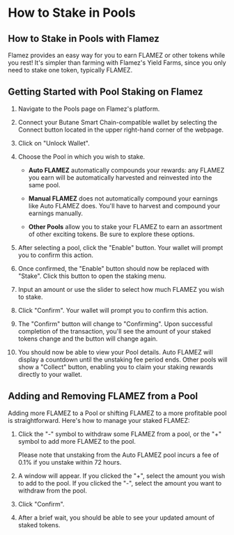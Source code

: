 # How to Stake in Pools

## How to Stake in Pools with Flamez

Flamez provides an easy way for you to earn FLAMEZ or other tokens while you rest! It's simpler than farming with Flamez's Yield Farms, since you only need to stake one token, typically FLAMEZ.

## Getting Started with Pool Staking on Flamez

1. Navigate to the Pools page on Flamez's platform.

2. Connect your Butane Smart Chain-compatible wallet by selecting the Connect button located in the upper right-hand corner of the webpage.

3. Click on "Unlock Wallet".

4. Choose the Pool in which you wish to stake.

    - **Auto FLAMEZ** automatically compounds your rewards: any FLAMEZ you earn will be automatically harvested and reinvested into the same pool.
    
    - **Manual FLAMEZ** does not automatically compound your earnings like Auto FLAMEZ does. You'll have to harvest and compound your earnings manually.
    
    - **Other Pools** allow you to stake your FLAMEZ to earn an assortment of other exciting tokens. Be sure to explore these options.

5. After selecting a pool, click the "Enable" button. Your wallet will prompt you to confirm this action.

6. Once confirmed, the "Enable" button should now be replaced with "Stake". Click this button to open the staking menu.

7. Input an amount or use the slider to select how much FLAMEZ you wish to stake.

8. Click "Confirm". Your wallet will prompt you to confirm this action.

9. The "Confirm" button will change to "Confirming". Upon successful completion of the transaction, you'll see the amount of your staked tokens change and the button will change again.

10. You should now be able to view your Pool details. Auto FLAMEZ will display a countdown until the unstaking fee period ends. Other pools will show a "Collect" button, enabling you to claim your staking rewards directly to your wallet.

## Adding and Removing FLAMEZ from a Pool

Adding more FLAMEZ to a Pool or shifting FLAMEZ to a more profitable pool is straightforward. Here's how to manage your staked FLAMEZ:

1. Click the "-" symbol to withdraw some FLAMEZ from a pool, or the "+" symbol to add more FLAMEZ to the pool.

    Please note that unstaking from the Auto FLAMEZ pool incurs a fee of 0.1% if you unstake within 72 hours.

2. A window will appear. If you clicked the "+", select the amount you wish to add to the pool. If you clicked the "-", select the amount you want to withdraw from the pool.

3. Click "Confirm".

4. After a brief wait, you should be able to see your updated amount of staked tokens.
